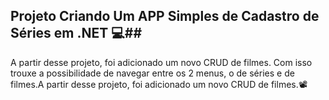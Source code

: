 ## Projeto Criando Um APP  Simples de Cadastro de Séries em .NET :computer:##



A partir desse projeto, foi adicionado um novo CRUD de filmes. Com isso trouxe a possibilidade de navegar entre os 2 menus, o de séries e de filmes.A partir desse projeto, foi adicionado um novo CRUD de filmes.:film_projector:


